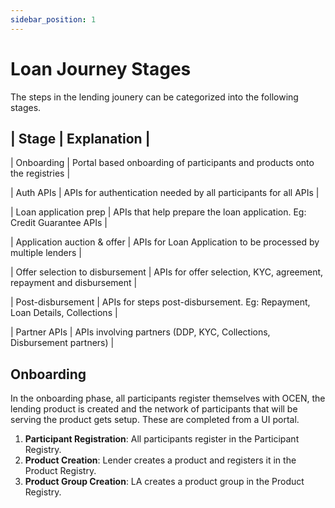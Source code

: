 ```yaml
---
sidebar_position: 1
---
```


# Loan Journey Stages

The steps in the lending jounery can be categorized into the following stages.

| Stage | Explanation |
-------
| Onboarding | Portal based onboarding of participants and products onto the registries |

| Auth APIs | APIs for authentication needed by all participants for all APIs |

| Loan application prep | APIs that help prepare the loan application. Eg: Credit Guarantee APIs |

| Application auction & offer | APIs for Loan Application to be processed by multiple lenders |

| Offer selection to disbursement | APIs for offer selection, KYC, agreement, repayment and disbursement |

| Post-disbursement | APIs for steps post-disbursement. Eg: Repayment, Loan Details, Collections |

| Partner APIs | APIs involving partners (DDP, KYC, Collections, Disbursement partners) |



## Onboarding

In the onboarding phase, all participants register themselves with OCEN, the lending product is created and the network of participants that will be serving the product gets setup. These are completed from a UI portal.

1. **Participant Registration**: All participants register in the Participant Registry.
2. **Product Creation**: Lender creates a product and registers it in the Product Registry.
3. **Product Group Creation**: LA creates a product group in the Product Registry.
